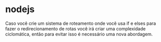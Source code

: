 # nodejs 

Caso você crie um sistema de roteamento onde você usa if e elses para fazer o redirecionamento de rotas você irá criar uma 
complexidade ciclomática, então para evitar isso é necessário uma nova abordagem.